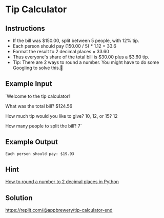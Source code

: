 # Tip Calculator

## Instructions

- If the bill was $150.00, split between 5 people, with 12% tip.
- Each person should pay (150.00 / 5) * 1.12 = 33.6
- Format the result to 2 decimal places = 33.60
- Thus everyone's share of the total bill is $30.00 plus a $3.60 tip.
- Tip: There are 2 ways to round a number. You might have to do some Googling to solve this.💪

## Example Input
`Welcome to the tip calculator!

What was the total bill? $124.56

How much tip would you like to give? 10, 12, or 15? 12

How many people to split the bill? 7`

## Example Output
``Each person should pay: $19.93``
## Hint
[How to round a number to 2 decimal places in Python](https://stackoverflow.com/questions/20457038/how-to-round-to-2-decimals-with-python)
## Solution
https://replit.com/@appbrewery/tip-calculator-end
